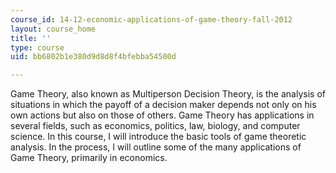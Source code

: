 ```yaml
---
course_id: 14-12-economic-applications-of-game-theory-fall-2012
layout: course_home
title: ''
type: course
uid: bb6802b1e380d9d8d8f4bfebba54500d

---
```

Game Theory, also known as Multiperson Decision Theory, is the analysis of situations in which the payoff of a decision maker depends not only on his own actions but also on those of others. Game Theory has applications in several fields, such as economics, politics, law, biology, and computer science. In this course, I will introduce the basic tools of game theoretic analysis. In the process, I will outline some of the many applications of Game Theory, primarily in economics.

